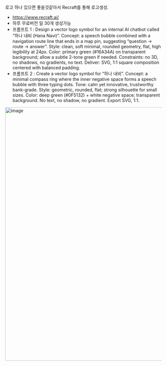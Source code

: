 로고 하나 있으면 좋을것같아서 Recraft를 통해 로고생성.

- https://www.recraft.ai/
- 하루 무료버전 일 30개 생성가능
- 프롬프트 1 : Design a vector logo symbol for an internal AI chatbot called “하나 내비 (Hana Navi)”.
Concept: a speech bubble combined with a navigation route line that ends in a map pin, suggesting “question → route → answer”.
Style: clean, soft minimal, rounded geometry, flat, high legibility at 24px.
Color: primary green (#16A34A) on transparent background; allow a subtle 2-tone green if needed.
Constraints: no 3D, no shadows, no gradients, no text.
Deliver: SVG, 1:1 square composition centered with balanced padding.
- 프롬프트 2 : Create a vector logo symbol for “하나 내비”.
Concept: a minimal compass ring where the inner negative space forms a speech bubble with three typing dots.
Tone: calm yet innovative, trustworthy bank-grade.
Style: geometric, rounded, flat; strong silhouette for small sizes.
Color: deep green (#0F5132) + white negative space; transparent background.
No text, no shadow, no gradient. Export SVG, 1:1.


<img width="705" height="814" alt="image" src="https://github.com/user-attachments/assets/cb8f9c90-a0ef-4b40-8b18-46ae5a412f2f" />
